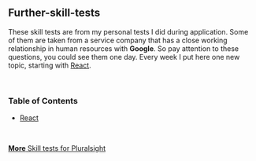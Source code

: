 
## Further-skill-tests

These skill tests are from my personal tests I did during application. Some of them are taken from a service company that has a close working relationship in human resources with **Google**. So pay attention to these questions, you could see them one day.
Every week I put here one new topic, starting with [React](react.md).

&nbsp;
### Table of Contents

<!-- - [Coding](coding.md) -->
<!-- - [Logic](logic.md) -->
<!-- - [Logic](logic1.md) -->
<!-- - [Node](node.md) -->
- [React](react.md)

&nbsp;

[**More** Skill tests for Pluralsight](https://github.com/tik9/pluralsight-skill-tests)